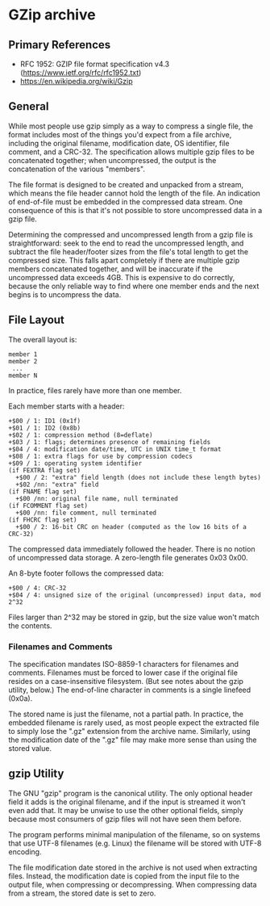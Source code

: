 ﻿# GZip archive #

## Primary References ##

- RFC 1952: GZIP file format specification v4.3 (https://www.ietf.org/rfc/rfc1952.txt)
- https://en.wikipedia.org/wiki/Gzip

## General ##

While most people use gzip simply as a way to compress a single file, the format includes most of
the things you'd expect from a file archive, including the original filename, modification date,
OS identifier, file comment, and a CRC-32.  The specification allows multiple gzip files to be
concatenated together; when uncompressed, the output is the concatenation of the various "members".

The file format is designed to be created and unpacked from a stream, which means the file header
cannot hold the length of the file.  An indication of end-of-file must be embedded in the
compressed data stream.  One consequence of this is that it's not possible to store
uncompressed data in a gzip file.

Determining the compressed and uncompressed length from a gzip file is straightforward: seek to the
end to read the uncompressed length, and subtract the file header/footer sizes from the file's
total length to get the compressed size.  This falls apart completely if there are multiple gzip
members concatenated together, and will be inaccurate if the uncompressed data exceeds 4GB.  This
is expensive to do correctly, because the only reliable way to find where one member ends and the
next begins is to uncompress the data.

## File Layout ##

The overall layout is:
```
member 1
member 2
 ...
member N
```
In practice, files rarely have more than one member.

Each member starts with a header:
```
+$00 / 1: ID1 (0x1f)
+$01 / 1: ID2 (0x8b)
+$02 / 1: compression method (8=deflate)
+$03 / 1: flags; determines presence of remaining fields
+$04 / 4: modification date/time, UTC in UNIX time_t format
+$08 / 1: extra flags for use by compression codecs
+$09 / 1: operating system identifier
(if FEXTRA flag set)
  +$00 / 2: "extra" field length (does not include these length bytes)
  +$02 /nn: "extra" field
(if FNAME flag set)
  +$00 /nn: original file name, null terminated
(if FCOMMENT flag set)
  +$00 /nn: file comment, null terminated
(if FHCRC flag set)
  +$00 / 2: 16-bit CRC on header (computed as the low 16 bits of a CRC-32)
```
The compressed data immediately followed the header.  There is no notion of uncompressed
data storage.  A zero-length file generates 0x03 0x00.

An 8-byte footer follows the compressed data:
```
+$00 / 4: CRC-32
+$04 / 4: unsigned size of the original (uncompressed) input data, mod 2^32
```
Files larger than 2^32 may be stored in gzip, but the size value won't match the contents.

### Filenames and Comments ###

The specification mandates ISO-8859-1 characters for filenames and comments.  Filenames must
be forced to lower case if the original file resides on a case-insensitive filesystem.  (But
see notes about the gzip utility, below.)  The end-of-line character in comments is a single
linefeed (0x0a).

The stored name is just the filename, not a partial path.  In practice, the embedded filename
is rarely used, as most people expect the extracted file to simply lose the ".gz" extension from
the archive name.  Similarly, using the modification date of the ".gz" file may make more sense
than using the stored value.

## gzip Utility ##

The GNU "gzip" program is the canonical utility.  The only optional header field it adds is the
original filename, and if the input is streamed it won't even add that.  It may be unwise to
use the other optional fields, simply because most consumers of gzip files will not have seen
them before.

The program performs minimal manipulation of the filename, so on systems that use UTF-8 filenames
(e.g. Linux) the filename will be stored with UTF-8 encoding.

The file modification date stored in the archive is not used when extracting files.  Instead,
the modification date is copied from the input file to the output file, when compressing or
decompressing.  When compressing data from a stream, the stored date is set to zero.
